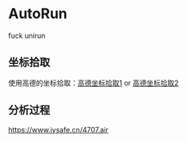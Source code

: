 # AutoRun
fuck unirun

## 坐标拾取

使用高德的坐标拾取：[高德坐标拾取1](https://lbs.gaode.com/console/show/picker) or [高德坐标拾取2](https://lbs.amap.com/tools/picker)


## 分析过程

https://www.jysafe.cn/4707.air
